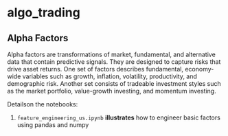 # algo_trading

## Alpha Factors 

Alpha factors are transformations of market, fundamental, and alternative data that contain predictive signals. They are designed to capture risks that drive asset returns. One set of factors describes fundamental, economy-wide variables such as growth, inflation, volatility, productivity, and demographic risk. Another set consists of tradeable investment styles such as the market portfolio, value-growth investing, and momentum investing.

Detailson the notebooks:
1. `feature_engineering_us.ipynb`  **illustrates** how to engineer basic factors using pandas and numpy
